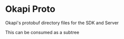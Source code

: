 # Okapi Proto
Okapi's protobuf directory files for the SDK and Server

This can be consumed as a subtree
